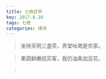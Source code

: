 ```yaml
---
title: 七绝赶早
key: 2017.8.10
tags: 七绝
categories: 律诗
---
```


<blockquote class="blockquote-center">坐待天明三盏茶，弄堂吆喝是农家。
</blockquote>
<blockquote class="blockquote-center">果蔬鲜嫩招买客，我仍油条加豆花。
</blockquote>
<blockquote class="blockquote-center"></br>
</blockquote>
